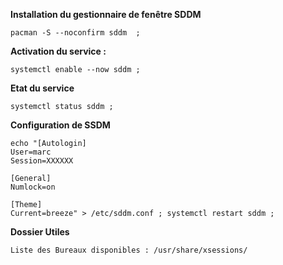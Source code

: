**Installation du gestionnaire de fenêtre SDDM**
``` 
pacman -S --noconfirm sddm  ;
``` 

**Activation du service :**
```
systemctl enable --now sddm ;
```

**Etat du service**
```
systemctl status sddm ;
```

**Configuration de SSDM**
```
echo "[Autologin]
User=marc
Session=XXXXXX

[General]
Numlock=on

[Theme]
Current=breeze" > /etc/sddm.conf ; systemctl restart sddm ;
```


**Dossier Utiles**
```
Liste des Bureaux disponibles : /usr/share/xsessions/
```
